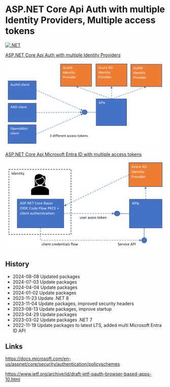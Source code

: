
# ASP.NET Core Api Auth with multiple Identity Providers, Multiple access tokens

[![.NET](https://github.com/damienbod/AspNetCoreApiAuthMultiIdentityProvider/actions/workflows/dotnet.yml/badge.svg)](https://github.com/damienbod/AspNetCoreApiAuthMultiIdentityProvider/actions/workflows/dotnet.yml)

[ASP.NET Core Api Auth with multiple Identity Providers](https://damienbod.com/2022/09/19/asp-net-core-api-auth-with-multiple-identity-providers/)

![multiple APIs same IDP](https://github.com/damienbod/AspNetCoreApiAuthMultiIdentityProvider/blob/main/images/api_multi_idps_01.png)

[ASP.NET Core Api Microsoft Entra ID with multiple access tokens](https://damienbod.com/2022/11/21/use-multiple-azure-ad-access-tokens-in-an-asp-net-core-api/)

![multiple Microsoft Entra ID APIs same IDP](https://github.com/damienbod/AspNetCoreApiAuthMultiIdentityProvider/blob/main/images/multiApiAAD_01.png)

## History

- 2024-08-08 Updated packages
- 2024-07-03 Update packages
- 2024-04-04 Update packages
- 2024-01-02 Update packages
- 2023-11-23 Update .NET 8
- 2023-11-04 Update packages, improved security headers
- 2023-08-13 Update packages, improve startup 
- 2023-04-29 Update packages
- 2023-03-02 Update packages .NET 7
- 2022-11-19 Update packages to latest LTS, added multi Microsoft Entra ID API

## Links

https://docs.microsoft.com/en-us/aspnet/core/security/authentication/policyschemes

https://www.ietf.org/archive/id/draft-ietf-oauth-browser-based-apps-10.html
